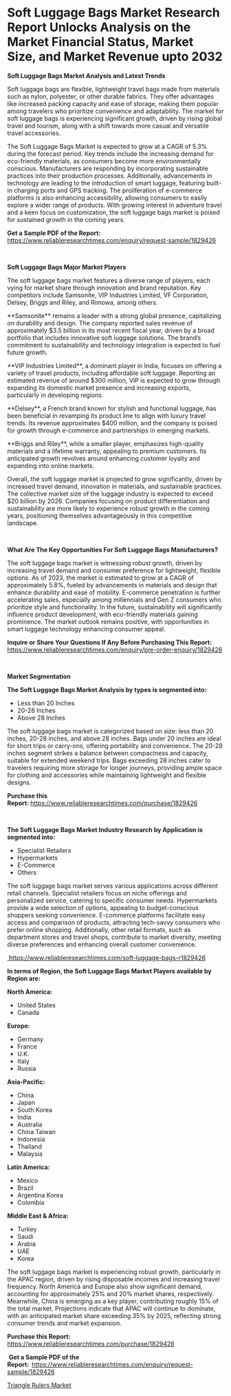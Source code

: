 <p><h1>Soft Luggage Bags Market Research Report Unlocks Analysis on the Market Financial Status, Market Size, and Market Revenue upto 2032</h1></p><p><strong>Soft Luggage Bags Market Analysis and Latest Trends</strong></p>
<p><p>Soft luggage bags are flexible, lightweight travel bags made from materials such as nylon, polyester, or other durable fabrics. They offer advantages like increased packing capacity and ease of storage, making them popular among travelers who prioritize convenience and adaptability. The market for soft luggage bags is experiencing significant growth, driven by rising global travel and tourism, along with a shift towards more casual and versatile travel accessories.</p><p>The Soft Luggage Bags Market is expected to grow at a CAGR of 5.3% during the forecast period. Key trends include the increasing demand for eco-friendly materials, as consumers become more environmentally conscious. Manufacturers are responding by incorporating sustainable practices into their production processes. Additionally, advancements in technology are leading to the introduction of smart luggage, featuring built-in charging ports and GPS tracking. The proliferation of e-commerce platforms is also enhancing accessibility, allowing consumers to easily explore a wider range of products. With growing interest in adventure travel and a keen focus on customization, the soft luggage bags market is poised for sustained growth in the coming years.</p></p>
<p><strong>Get a Sample PDF of the Report:&nbsp;</strong> <a href="https://www.reliableresearchtimes.com/enquiry/request-sample/1829426?utm_campaign=3028&utm_medium=2&utm_source=Github&utm_content=ia&utm_term=05042025&utm_id=soft-luggage-bags">https://www.reliableresearchtimes.com/enquiry/request-sample/1829426</a></p>
<p>&nbsp;</p>
<p><strong>Soft Luggage Bags Major Market Players</strong></p>
<p><p>The soft luggage bags market features a diverse range of players, each vying for market share through innovation and brand reputation. Key competitors include Samsonite, VIP Industries Limited, VF Corporation, Delsey, Briggs and Riley, and Rimowa, among others.</p><p>**Samsonite** remains a leader with a strong global presence, capitalizing on durability and design. The company reported sales revenue of approximately $3.5 billion in its most recent fiscal year, driven by a broad portfolio that includes innovative soft luggage solutions. The brand’s commitment to sustainability and technology integration is expected to fuel future growth.</p><p>**VIP Industries Limited**, a dominant player in India, focuses on offering a variety of travel products, including affordable soft luggage. Reporting an estimated revenue of around $300 million, VIP is expected to grow through expanding its domestic market presence and increasing exports, particularly in developing regions.</p><p>**Delsey**, a French brand known for stylish and functional luggage, has been beneficial in revamping its product line to align with luxury travel trends. Its revenue approximates $400 million, and the company is poised for growth through e-commerce and partnerships in emerging markets.</p><p>**Briggs and Riley**, while a smaller player, emphasizes high-quality materials and a lifetime warranty, appealing to premium customers. Its anticipated growth revolves around enhancing customer loyalty and expanding into online markets.</p><p>Overall, the soft luggage market is projected to grow significantly, driven by increased travel demand, innovation in materials, and sustainable practices. The collective market size of the luggage industry is expected to exceed $20 billion by 2026. Companies focusing on product differentiation and sustainability are more likely to experience robust growth in the coming years, positioning themselves advantageously in this competitive landscape.</p></p>
<p>&nbsp;</p>
<p><strong>What Are The Key Opportunities For Soft Luggage Bags Manufacturers?</strong></p>
<p><p>The soft luggage bags market is witnessing robust growth, driven by increasing travel demand and consumer preference for lightweight, flexible options. As of 2023, the market is estimated to grow at a CAGR of approximately 5.8%, fueled by advancements in materials and design that enhance durability and ease of mobility. E-commerce penetration is further accelerating sales, especially among millennials and Gen Z consumers who prioritize style and functionality. In the future, sustainability will significantly influence product development, with eco-friendly materials gaining prominence. The market outlook remains positive, with opportunities in smart luggage technology enhancing consumer appeal.</p></p>
<p><strong>Inquire or Share Your Questions If Any Before Purchasing This Report:</strong> <a href="https://www.reliableresearchtimes.com/enquiry/pre-order-enquiry/1829426?utm_campaign=3028&utm_medium=2&utm_source=Github&utm_content=ia&utm_term=05042025&utm_id=soft-luggage-bags">https://www.reliableresearchtimes.com/enquiry/pre-order-enquiry/1829426</a></p>
<p>&nbsp;</p>
<p><strong>Market Segmentation</strong></p>
<p><strong>The Soft Luggage Bags Market Analysis by types is segmented into:</strong></p>
<p><ul><li>Less than 20 Inches</li><li>20-28 Inches</li><li>Above 28 Inches</li></ul></p>
<p><p>The soft luggage bags market is categorized based on size: less than 20 inches, 20-28 inches, and above 28 inches. Bags under 20 inches are ideal for short trips or carry-ons, offering portability and convenience. The 20-28 inches segment strikes a balance between compactness and capacity, suitable for extended weekend trips. Bags exceeding 28 inches cater to travelers requiring more storage for longer journeys, providing ample space for clothing and accessories while maintaining lightweight and flexible designs.</p></p>
<p><strong>Purchase this Report:&nbsp;</strong><a href="https://www.reliableresearchtimes.com/purchase/1829426?utm_campaign=3028&utm_medium=2&utm_source=Github&utm_content=ia&utm_term=05042025&utm_id=soft-luggage-bags">https://www.reliableresearchtimes.com/purchase/1829426</a></p>
<p>&nbsp;</p>
<p><strong>The Soft Luggage Bags Market Industry Research by Application is segmented into:</strong></p>
<p><ul><li>Specialist Retailers</li><li>Hypermarkets</li><li>E-Commerce</li><li>Others</li></ul></p>
<p><p>The soft luggage bags market serves various applications across different retail channels. Specialist retailers focus on niche offerings and personalized service, catering to specific consumer needs. Hypermarkets provide a wide selection of options, appealing to budget-conscious shoppers seeking convenience. E-commerce platforms facilitate easy access and comparison of products, attracting tech-savvy consumers who prefer online shopping. Additionally, other retail formats, such as department stores and travel shops, contribute to market diversity, meeting diverse preferences and enhancing overall customer convenience.</p></p>
<p><a href="https://www.reliableresearchtimes.com/soft-luggage-bags-r1829426?utm_campaign=3028&utm_medium=2&utm_source=Github&utm_content=ia&utm_term=05042025&utm_id=soft-luggage-bags">&nbsp;https://www.reliableresearchtimes.com/soft-luggage-bags-r1829426</a></p>
<p><strong>In terms of Region, the Soft Luggage Bags Market Players available by Region are:</strong></p>
<p>
    <p> <strong> North America: </strong>
        <ul>
            <li>United States</li>
            <li>Canada</li>
        </ul>
        </p> 
    <p> <strong> Europe: </strong>
        <ul>
            <li>Germany</li>
            <li>France</li>
            <li>U.K.</li>
            <li>Italy</li>
            <li>Russia</li>
        </ul>
        </p> 
    <p> <strong> Asia-Pacific: </strong>
        <ul>
            <li>China</li>
            <li>Japan</li>
            <li>South Korea</li>
            <li>India</li>
            <li>Australia</li>
            <li>China Taiwan</li>
            <li>Indonesia</li>
            <li>Thailand</li>
            <li>Malaysia</li>
        </ul>
        </p> 
    <p> <strong> Latin America: </strong>
        <ul>
            <li>Mexico</li>
            <li>Brazil</li>
            <li>Argentina Korea</li>
            <li>Colombia</li>
        </ul>
        </p> 
    <p> <strong> Middle East & Africa: </strong>
        <ul>
            <li>Turkey</li>
            <li>Saudi</li>
            <li>Arabia</li>
            <li>UAE</li>
            <li>Korea</li>
        </ul>
    </p>
    </p>
<p><p>The soft luggage bags market is experiencing robust growth, particularly in the APAC region, driven by rising disposable incomes and increasing travel frequency. North America and Europe also show significant demand, accounting for approximately 25% and 20% market shares, respectively. Meanwhile, China is emerging as a key player, contributing roughly 15% of the total market. Projections indicate that APAC will continue to dominate, with an anticipated market share exceeding 35% by 2025, reflecting strong consumer trends and market expansion.</p></p>
<p><strong>Purchase this Report: </strong><a href="https://www.reliableresearchtimes.com/purchase/1829426?utm_campaign=3028&utm_medium=2&utm_source=Github&utm_content=ia&utm_term=05042025&utm_id=soft-luggage-bags">https://www.reliableresearchtimes.com/purchase/1829426</a></p>
<p>&nbsp;<strong>Get a Sample PDF of the Report:&nbsp;&nbsp;</strong><a href="https://www.reliableresearchtimes.com/enquiry/request-sample/1829426?utm_campaign=3028&utm_medium=2&utm_source=Github&utm_content=ia&utm_term=05042025&utm_id=soft-luggage-bags">https://www.reliableresearchtimes.com/enquiry/request-sample/1829426</a></p>
<p><strong></strong></p>
<p><p><a href="https://github.com/deyniphytic/Market-Research-Report-List-1/blob/main/triangle-rulers-market.md?utm_campaign=3028&utm_medium=2&utm_source=Github&utm_content=ia&utm_term=05042025&utm_id=soft-luggage-bags">Triangle Rulers Market</a></p></p>